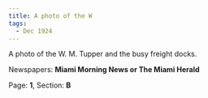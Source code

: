 ```yaml
---  
title: A photo of the W  
tags:  
  - Dec 1924  
---  
```

  
A photo of the W. M. Tupper and the busy freight docks.  
  
Newspapers: **Miami Morning News or The Miami Herald**  
  
Page: **1**, Section: **B** 
